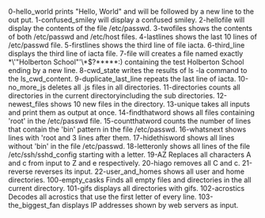 0-hello_world prints "Hello, World" and will be followed by a new line to the out put.
1-confused_smiley will display a confused smiley.
2-hellofile will display the contents of the file /etc/passwd.
3-twofiles shows the contents of both /etc/passwd and /etc/host files.
4-lastlines shows the last 10 lines of /etc/passwd file.
5-firstlines shows the third line of file iacta.
6-third_line displays the third line of iacta file.
7-file will creates a file named exactly \*\\'"Holberton School"\'\\*$\?\*\*\*\*\*:) containing the test Holberton School ending by a new line.
8-cwd_state writes the results of ls -la command to the ls_cwd_content.
9-duplicate_last_line repeats the last line of iacta.
10-no_more_js deletes all .js files in all directories.
11-directories counts all directories in the current directoryincluding the sub directories.
12-newest_files shows 10 new files in the directory.
13-unique takes all inputs and print them as output at once.
14-findthatword shows all files containing 'root' in the /etc/passwd file.
15-countthatword counts the number of lines that contain the 'bin' pattern in the file /etc/passwd.
16-whatsnext shows lines with 'root and 3 lines after them.
17-hidethisword shows all lines without 'bin' in the file /etc/passwd.
18-letteronly shows all lines of the file /etc/ssh/sshd_config starting with a letter.
19-AZ Replaces all characters A and c from input to Z and e respectively.
20-hiago removes all C and c.
21-reverse reverses its input.
22-user_and_homes shows all user and home directories.
100-empty_casks Finds all empty files and directories in the all current directory.
101-gifs displays all directories with gifs.
102-acrostics Decodes all acrostics that use the first letter of every line.
103-the_biggest_fan displays IP addresses shown by web servers as input.